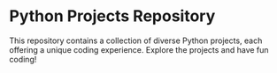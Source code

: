 # Python Projects Repository

This repository contains a collection of diverse Python projects, each offering a unique coding experience. Explore the projects and have fun coding!
